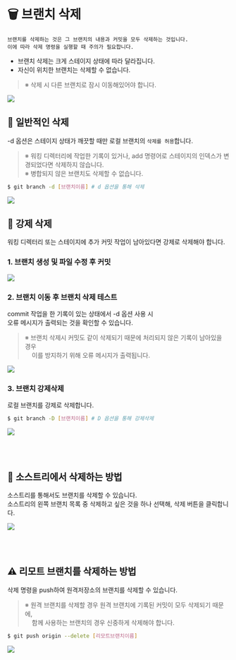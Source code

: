 # **:wastebasket: 브랜치 삭제**
```PROPERTIES
브랜치를 삭제하는 것은 그 브랜치의 내용과 커밋을 모두 삭제하는 것입니다.
이에 따라 삭제 명령을 실행할 때 주의가 필요합니다.
```
- 브랜치 삭제는 크게 스테이지 상태에 따라 달라집니다.<br>
- 자신이 위치한 브랜치는 삭제할 수 없습니다.
>※ 삭제 시 다른 브랜치로 잠시 이동해있어야 합니다.

<kbd>
<img src="https://user-images.githubusercontent.com/45596014/194719313-e7e1f920-3bba-430e-bc43-5dfaf3eea745.jpg">
</kbd>

## **:toilet: 일반적인 삭제**
-d 옵션은 스테이지 상태가 깨끗할 때만 로컬 브랜치의 `삭제를 허용`합니다.
>※ 워킹 디렉터리에 작업한 기록이 있거나, add 명령어로 스테이지의 인덱스가 변경되었다면 삭제하지 않습니다.<br>
>※ 병합되지 않은 브랜치도 삭제할 수 없습니다.
```bash
$ git branch -d [브랜치이름] # d 옵션을 통해 삭제
```
<kbd> 
<img src="https://user-images.githubusercontent.com/45596014/194719392-8b9c9128-610d-44bf-aba0-c23846fd0776.jpg">
</kbd>

<br>

## **:toilet: 강제 삭제**
워킹 디렉터리 또는 스테이지에 추가 커밋 작업이 남아있다면 강제로 삭제해야 합니다.

### 1. 브랜치 생성 및 파일 수정 후 커밋
<kbd>
<img src="https://user-images.githubusercontent.com/45596014/194719680-5f7e3c7c-143b-4a25-8a98-8a74d7fc9f09.jpg">
</kbd>

<br>

### 2. 브랜치 이동 후 브랜치 삭제 테스트
commit 작업을 한 기록이 있는 상태에서 -d 옵션 사용 시<br>
오류 메시지가 출력되는 것을 확인할 수 있습니다.<br>
>※ 브랜치 삭제시 커밋도 같이 삭제되기 때문에 처리되지 않은 기록이 남아있을 경우<br>
>&nbsp;&nbsp;&nbsp;&nbsp;이를 방지하기 위해 오류 메시지가 출력됩니다.

<kbd>
<img src="https://user-images.githubusercontent.com/45596014/194719831-5d0e4d4c-856f-4a75-a0cc-5233e86a5166.jpg">
</kbd>

<br>

### 3. 브랜치 강제삭제
로컬 브랜치를 강제로 삭제합니다.
```bash
$ git branch -D [브랜치이름] # D 옵션을 통해 강제삭제
```
<kbd>
<img src="https://user-images.githubusercontent.com/45596014/194719965-8600b7d7-dcac-4ed4-9800-df1b79b09892.jpg">
</kbd>

<br><br>

## **:evergreen_tree: 소스트리에서 삭제하는 방법**
소스트리를 통해서도 브랜치를 삭제할 수 있습니다.<br>
소스트리의 왼쪽 브랜치 목록 중 삭제하고 싶은 것을 하나 선택해, 삭제 버튼을 클릭합니다.

<kbd>
<img src="https://user-images.githubusercontent.com/45596014/194720803-1763574b-68e0-4635-bccb-3beef5380622.png">
</kbd>

<br><br>

## **:warning: 리모트 브랜치를 삭제하는 방법**
삭제 명령을 push하여 원격저장소의 브랜치를 삭제할 수 있습니다.
>※ 원격 브랜치를 삭제할 경우 원격 브랜치에 기록된 커밋이 모두 삭제되기 때문에,<br>
>&nbsp;&nbsp;&nbsp;&nbsp;함께 사용하는 브랜치의 경우 신중하게 삭제해야 합니다.
```bash
$ git push origin --delete [리모트브랜치이름]
```
<kbd>
<img src="https://user-images.githubusercontent.com/45596014/194721116-e4805267-7afa-4a0c-a78f-a6b4314f96f8.jpg">
</kbd>